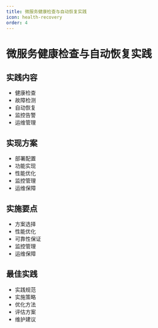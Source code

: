 ```yaml
---
title: 微服务健康检查与自动恢复实践
icon: health-recovery
order: 4
---
```


# 微服务健康检查与自动恢复实践

## 实践内容
- 健康检查
- 故障检测
- 自动恢复
- 监控告警
- 运维管理

## 实现方案
- 部署配置
- 功能实现
- 性能优化
- 监控管理
- 运维保障

## 实施要点
- 方案选择
- 性能优化
- 可靠性保证
- 监控管理
- 运维保障

## 最佳实践
- 实践规范
- 实施策略
- 优化方法
- 评估方案
- 维护建议
